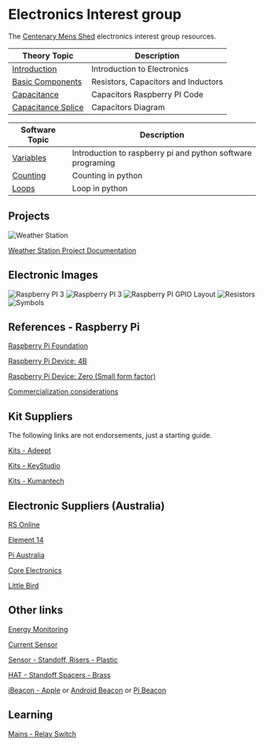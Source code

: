 # Electronics Interest group

The [Centenary Mens Shed](http://www.csms.org.au/) electronics interest group resources.

| Theory Topic                  | Description              |
|------------------------|--------------------------|
| [Introduction](Week%201%20Introduction.pdf) | Introduction to Electronics |
| [Basic Components](Week%202%20Basic%20Components.pdf) | Resistors, Capacitors and Inductors |
| [Capacitance](Cap-meter_Code.zip) | Capacitors Raspberry PI Code |
| [Capacitance Splice](Capacitance-meter-SPICE.zip) | Capacitors Diagram |

| Software Topic                  | Description              |
|------------------------|--------------------------|
| [Variables](Lesson1-Variables/Readme.md) | Introduction to raspberry pi and python software programing |
| [Counting](Lesson2-Counting/Readme.md) | Counting in python |
| [Loops](Lesson3-Loops/Readme.md) | Loop in python |

## Projects

![Weather Station](assets/WeatherStation.svg)

[Weather Station Project Documentation](Weather-Station-Project.md)

## Electronic Images

![Raspberry PI 3](assets/Raspberry_Pi_3_Model_B.png)
![Raspberry PI 3](assets/Raspberry_Pi_4_Model_B.jpg)
![Raspberry PI GPIO Layout](assets/raspberry_pi_Raspberry-Pi-GPIO-Layout-Model-B-Plus.png)
![Resistors](assets/ResistorColourCodes.png)
![Symbols](assets/ElectronicSymbol.png)

## References - Raspberry Pi

[Raspberry Pi Foundation](https://www.raspberrypi.org/)

[Raspberry Pi Device: 4B](https://www.raspberrypi.org/products/raspberry-pi-4-model-b/)

[Raspberry Pi Device: Zero (Small form factor)](https://www.raspberrypi.org/products/raspberry-pi-zero-w/)

[Commercialization considerations](https://www.hallsteninnovations.com/raspberry-pi-to-production/)

## Kit Suppliers

The following links are not endorsements, just a starting guide.

[Kits - Adeept](https://www.adeept.com/)

[Kits - KeyStudio](https://www.keyestudio.com/)

[Kits - Kumantech](http://www.kumantech.com/)

## Electronic Suppliers (Australia)

[RS Online](https://au.rs-online.com/)

[Element 14](https://au.element14.com/)

[Pi Australia](https://raspberry.piaustralia.com.au/)

[Core Electronics](https://core-electronics.com.au/)

[Little Bird](https://www.littlebird.com.au/)

## Other links

[Energy Monitoring](https://learn.openenergymonitor.org/)

[Current Sensor](https://core-electronics.com.au/non-invasive-ac-current-sensor-20a-max-seeed-studio.html)

[Sensor - Standoff, Risers - Plastic](https://au.banggood.com/180-PCS-M2-Nylon-Plastic-Screw-Screw-nutsInsulated-Column-Pillar-Set-For-FPV-RC-Drone-p-1314659.html?gmcCountry=AU&currency=AUD)

[HAT - Standoff Spacers - Brass](https://au.banggood.com/270Pcs-M2-SingleDouble-pass-Copper-Pillar-Round-Screw-Brass-Standoff-Spacer-Isolation-Column-p-1385646.html?gmcCountry=AU&currency=AUD)

[iBeacon - Apple](https://www.theregister.com/2013/11/29/feature_diy_apple_ibeacons/) or [Android Beacon](https://circuitdigest.com/microcontroller-projects/turn-your-raspberry-pi-into-bluetooth-beacon-using-eddystone-ble-beacon) or [Pi Beacon](https://pimylifeup.com/raspberry-pi-ibeacon/)

## Learning

[Mains - Relay Switch](https://www.youtube.com/watch?v=bOGltcgiXiU)